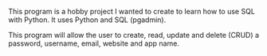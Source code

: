 This program is a hobby project I wanted to create to learn how to use SQL with Python. 
It uses Python and SQL (pgadmin).

This program will allow the user to create, read, update and delete (CRUD) a password, username, email, website and app name.

